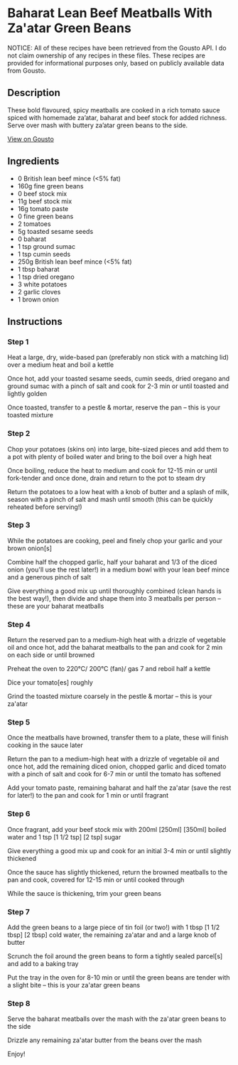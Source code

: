 # Baharat Lean Beef Meatballs With Za'atar Green Beans

NOTICE: All of these recipes have been retrieved from the Gousto API. I do not claim ownership of any recipes in these files. These recipes are provided for informational purposes only, based on publicly available data from Gousto.

## Description

These bold flavoured, spicy meatballs are cooked in a rich tomato sauce spiced with homemade za’atar, baharat and beef stock for added richness. Serve over mash with buttery za’atar green beans to the side.  

[View on Gousto](https://www.gousto.co.uk/recipes/cookbook/baharat-lean-beef-meatballs-with-zaatar-green-beans)

## Ingredients

- 0 British lean beef mince (<5% fat)
- 160g fine green beans
- 0 beef stock mix
- 11g beef stock mix
- 16g tomato paste
- 0 fine green beans
- 2 tomatoes
- 5g toasted sesame seeds
- 0 baharat
- 1 tsp ground sumac
- 1 tsp cumin seeds
- 250g British lean beef mince (<5% fat)
- 1 tbsp baharat
- 1 tsp dried oregano
- 3 white potatoes
- 2 garlic cloves
- 1 brown onion

## Instructions


### Step 1

Heat a large, dry, wide-based pan (preferably non stick with a matching lid) over a medium heat and boil a kettle

Once hot, add your toasted sesame seeds, cumin seeds, dried oregano and ground sumac with a pinch of salt and cook for 2-3 min or until toasted and lightly golden

Once toasted, transfer to a pestle & mortar, reserve the pan – this is your toasted mixture


### Step 2

Chop your potatoes (skins on) into large, bite-sized pieces and add them to a pot with plenty of boiled water and bring to the boil over a high heat

Once boiling, reduce the heat to medium and cook for 12-15 min or until fork-tender and once done, drain and return to the pot to steam dry

Return the potatoes to a low heat with a knob of butter and a splash of milk, season with a pinch of salt and mash until smooth (this can be quickly reheated before serving!)


### Step 3

While the potatoes are cooking, peel and finely chop your garlic and your brown onion[s]

Combine half the chopped garlic, half your baharat and 1/3 of the diced onion (you'll use the rest later!) in a medium bowl with your lean beef mince and a generous pinch of salt

Give everything a good mix up until thoroughly combined (clean hands is the best way!), then divide and shape them into 3 meatballs per person – these are your baharat meatballs


### Step 4

Return the reserved pan to a medium-high heat with a drizzle of vegetable oil and once hot, add the baharat meatballs to the pan and cook for 2 min on each side or until browned

Preheat the oven to 220°C/ 200°C (fan)/ gas 7 and reboil half a kettle

Dice your tomato[es] roughly

Grind the toasted mixture coarsely in the pestle & mortar – this is your za'atar


### Step 5

Once the meatballs have browned, transfer them to a plate, these will finish cooking in the sauce later

Return the pan to a medium-high heat with a drizzle of vegetable oil and once hot, add the remaining diced onion, chopped garlic and diced tomato with a pinch of salt and cook for 6-7 min or until the tomato has softened

Add your tomato paste, remaining baharat and half the za'atar (save the rest for later!) to the pan and cook for 1 min or until fragrant


### Step 6

Once fragrant, add your beef stock mix with 200ml <span class="text-purple">[250ml]</span> <span class="text-danger">[350ml]</span> boiled water and 1 tsp <span class="text-purple">[1 1/2 tsp]</span> <span class="text-danger">[2 tsp] </span>sugar

Give everything a good mix up and cook for an initial 3-4 min or until slightly thickened

Once the sauce has slightly thickened, return the browned meatballs to the pan and cook, covered for 12-15 min or until cooked through

While the sauce is thickening, trim your green beans


### Step 7

Add the green beans to a large piece of tin foil (or two!) with 1 tbsp <span class="text-purple">[1 1/2 tbsp] </span><span class="text-danger">[2 tbsp]</span> cold water, the remaining za'atar and and a large knob of butter

Scrunch the foil around the green beans to form a tightly sealed parcel[s] and add to a baking tray

Put the tray in the oven for 8-10 min or until the green beans are tender with a slight bite – this is your za'atar green beans

### Step 8

Serve the baharat meatballs over the mash with the za'atar green beans to the side

Drizzle any remaining za'atar butter from the beans over the mash

Enjoy!


